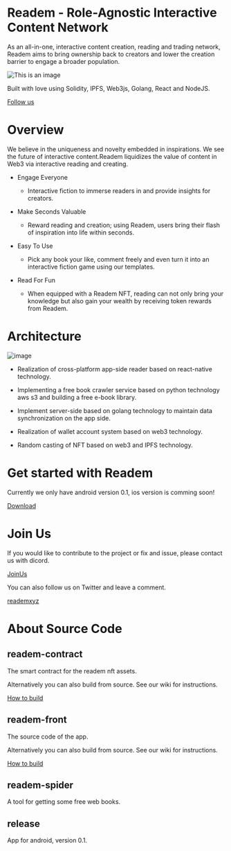 # Readem - Role-Agnostic Interactive Content Network
  
   As an all-in-one, interactive content creation, reading and trading network, Readem aims to bring ownership back to creators and lower the creation barrier to engage a broader population.
   
   ![This is an image](https://readem.s3.us-east-2.amazonaws.com/Utils/demo.png)
   
   Built with love using Solidity, IPFS, Web3js, Golang, React and NodeJS.
   
   [Follow us](https://www.readem.xyz/)

# Overview
   We believe in the uniqueness and novelty embedded in inspirations. We see the future of interactive content.Readem liquidizes the value of content in Web3 via interactive reading and creating.
   
   * Engage Everyone
        - Interactive fiction to immerse readers in and provide insights for creators.
        
   * Make Seconds Valuable
        - Reward reading and creation; using Readem, users bring their flash of inspiration into life within seconds.
        
   * Easy To Use
        - Pick any book your like, comment freely and even turn it into an interactive fiction game using our templates.
         
   * Read For Fun
        - When equipped with a Readem NFT, reading can not only bring your knowledge but also gain your wealth by receiving token rewards from Readem.
        
# Architecture
   ![image](https://readem.s3.us-east-2.amazonaws.com/Utils/Structure.png)
   
   * Realization of cross-platform app-side reader based on react-native technology.
   
   * Implementing a free book crawler service based on python technology aws s3 and building a free e-book library.
   
   * Implement server-side based on golang technology to maintain data synchronization on the app side.
   
   * Realization of wallet account system based on web3 technology.
   
   * Random casting of NFT based on web3 and IPFS technology.
        
# Get started with Readem
   Currently we only have android version 0.1, ios version is comming soon!
   
   [Download](https://github.com/Web3XYZ/Readem/blob/master/release/readem.apk)
   
# Join Us
   If you would like to contribute to the project or fix and issue, please contact us with dicord.
   
   [JoinUs](https://discord.com/invite/u5pVthhAdf)
   
   You can also follow us on Twitter and leave a comment.
   
   [reademxyz](https://twitter.com/reademxyz)
   
# About Source Code
## readem-contract


   The smart contract for the readem nft assets.

   Alternatively you can also build from source. See our wiki for instructions.

   [How to build](https://github.com/Web3XYZ/Readem/tree/master/readem-contract/contracts)


## readem-front

   The source code of the app.

   Alternatively you can also build from source. See our wiki for instructions.

   [How to build](https://github.com/Web3XYZ/Readem/tree/master/readem-front)


## readem-spider
   A tool for getting some free web books.

## release
   App for android, version 0.1.
